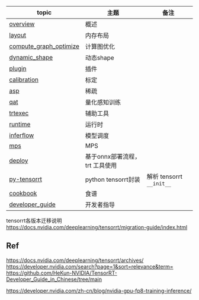 
|**topic**                       | **主题**| **备注**   |      
|    ---                         | --- |     --- |          
|[overview](./overview.md)       |概述  |   |            
|[layout](./layout/readme.md)    |内存布局|      |            
|[compute_graph_optimize](./compute_graph_optimize/readme.md)    |计算图优化|   |             
|[dynamic_shape](./dynamic_shape/readme.md)  |动态shape |     |         
|[plugin](./plugin/readme.md)    |插件  |      |           
|[calibration](./calibration/readme.md)  |标定 |    |                
|[asp](./asp/readme.md)          |稀疏 |        |         
|[qat](./qat/readme.md)          |量化感知训练 |      |           
|[trtexec](./trtexec/readme.md)     |辅助工具 |     |           
|[runtime](./runtime/readme.md)     |运行时|        
|[inferflow](./inferflow/readme.md) |模型调度|      |         
|[mps](./device-benchmark-mps/readme.md)| MPS|  |    
|[deploy](./deploy/readme.md)       |基于onnx部署流程， trt 工具使用 | |    
|[py-tensorrt](./py-tensorrt/readme.md) | python tensorrt封装  | 解析 tensorrt `__init__` |        
|[cookbook](https://github.com/lix19937/trt-samples-for-hackathon-cn/blob/master/cookbook/) |食谱|      |         
|[developer_guide](./developer_guide/README.md)                  |开发者指导|      |           

tensorrt各版本迁移说明    
https://docs.nvidia.com/deeplearning/tensorrt/migration-guide/index.html     
    
## Ref    
https://docs.nvidia.com/deeplearning/tensorrt/archives/   
https://developer.nvidia.com/search?page=1&sort=relevance&term=   
https://github.com/HeKun-NVIDIA/TensorRT-Developer_Guide_in_Chinese/tree/main    

https://developer.nvidia.com/zh-cn/blog/nvidia-gpu-fp8-training-inference/
